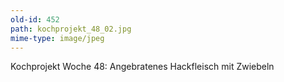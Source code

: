 ```yaml
---
old-id: 452
path: kochprojekt_48_02.jpg
mime-type: image/jpeg
---
```

Kochprojekt Woche 48:
Angebratenes Hackfleisch mit Zwiebeln
